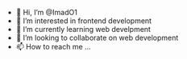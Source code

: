 - 👋 Hi, I’m @ImadO1
- 👀 I’m interested in frontend development
- 🌱 I’m currently learning web develpment
- 💞️ I’m looking to collaborate on web development
- 📫 How to reach me ...

<!---
ImadO1/ImadO1 is a ✨ special ✨ repository because its `README.md` (this file) appears on your GitHub profile.
You can click the Preview link to take a look at your changes.
--->
